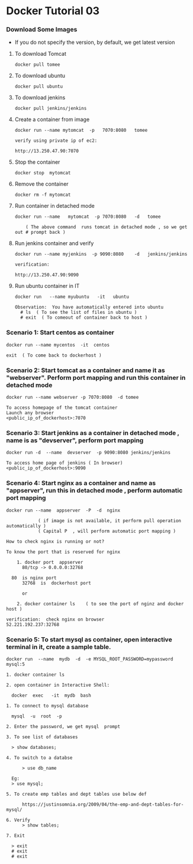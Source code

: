 # Docker Tutorial 03   





### Download Some Images 

* If you do not specify the version, by default, we get latest version 

	  
1.	To download Tomcat 

      `docker pull tomee`
		
2.	To download ubuntu

      `docker pull ubuntu`		
		
3.	To download jenkins 

      `docker pull jenkins/jenkins` 
		
4.	Create a container from image  

      `docker run --name mytomcat  -p   7070:8080   tomee` 
	  
	  ```
	  verify using private ip of ec2:
	  
	  http://13.250.47.90:7070
	  ```
	  
5.	Stop the container 

      `docker stop  mytomcat` 
	  
6.	Remove the container 

      `docker rm -f mytomcat` 
	  
7.	Run container in detached mode  

      `docker run --name   mytomcat  -p 7070:8080   -d   tomee` 
	  
			( The above command  runs tomcat in detached mode , so we get out # prompt back )
	  
8.	Run jenkins container and verify  

      `docker run --name myjenkins  -p 9090:8080    -d   jenkins/jenkins`
	  
      ```
	  verification:
	  
	  http://13.250.47.90:9090
	  ```	  
	  
9.	Run ubuntu container in IT  

      `docker run   --name myubuntu   -it   ubuntu`
	  
	  ```
	  Observation:  You have automatically entered into ubuntu
		# ls  ( To see the list of files in ubuntu )
		# exit  ( To comeout of container back to host )
      ```

	  
	  
	  
	  
	  
		  
		  
### Scenario 1: Start centos as container 

  `docker run --name mycentos  -it  centos`
	  
  `exit  ( To come back to dockerhost )`
		
### Scenario 2: Start tomcat as a container and name it as "webserver". Perform port mapping and run this container in detached mode

  `docker run --name webserver -p 7070:8080  -d tomee`
	  
  ```
  To access homepage of the tomcat container
  Launch any browser
  <public_ip_of_dockerhost>:7070
  ```

### Scenario 3: Start jenkins as a container in detached mode , name is as "devserver", perform port mapping

  `docker run -d  --name  devserver  -p 9090:8080 jenkins/jenkins`
      
  ```
  To access home page of jenkins ( In browser)
  <public_ip_of_dockerhost>:9090
  ```

### Scenario 4: Start nginx as a container and name as "appserver", run this in detached mode ,   perform automatic port mapping 

  `docker run --name  appserver  -P  -d  nginx`
	  
				( if image is not available, it perform pull operation automatically )
				( Capital P  , will perform automatic port mapping )
	  
  ```
  How to check nginx is running or not?
	  
  To know the port that is reserved for nginx 
	  
	  1. docker port  appserver
        80/tcp -> 0.0.0.0:32768
		
	80  is nginx port
        32768  is  dockerhost port
		
		or
		
	  2. docker container ls    ( to see the port of nginz and docker host )
  ```
	  
  ```
  verification:  check nginx on browser
  52.221.192.237:32768
  ```

### Scenario 5: To start mysql  as container, open interactive terminal in it, create a sample table.

  `docker run  --name  mydb  -d  -e MYSQL_ROOT_PASSWORD=mypassword  mysql:5`
	  
  ```
  1. docker container ls
	  
  2. open container in Interactive Shell:
	  
    docker  exec   -it  mydb  bash
  ```
	  
  ```
  1. To connect to mysql database
		
	mysql  -u  root  -p 
		 
  2. Enter the password, we get mysql  prompt
	  
  3. To see list of databases
		
	> show databases;
		
  4. To switch to a databse
		
        > use db_name
        
	Eg:
	> use mysql;

  5. To create emp tables and dept tables use below def 
		
		https://justinsomnia.org/2009/04/the-emp-and-dept-tables-for-mysql/
		
  6. Verify 
        > show tables; 
	   
  7. Exit 	   
	   
 	> exit
	# exit
	# exit
			
  ```		

	  
